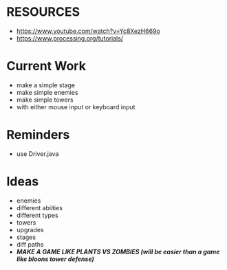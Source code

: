 
RESOURCES
==========
 - https://www.youtube.com/watch?v=Yc8XezH669o
 - https://www.processing.org/tutorials/

Current Work
============
 - make a simple stage
 - make simple enemies
 - make simple towers
  - with either mouse input or keyboard input 


Reminders
========
 - use Driver.java

Ideas
=====
 - enemies
  - different abiities
  - different types 
 - towers
  - upgrades
 - stages
  - diff paths
 - ***MAKE A GAME LIKE PLANTS VS ZOMBIES (will be easier than a game like bloons tower defense)***

